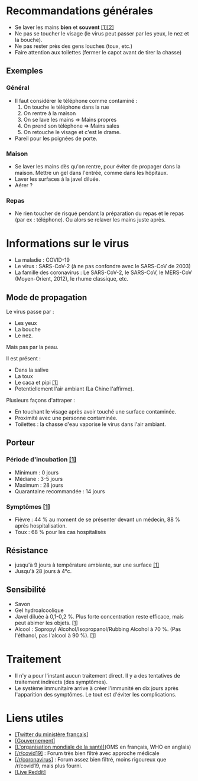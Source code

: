# Recommandations générales
* Se laver les mains **bien** et **souvent** [[1]](https://www.ameli.fr/assure/sante/themes/gestes-barrieres/les-4-gestes-barrieres-adopter-pour-limiter-la-transmission-des-virus-de-lhiver)[[2]](https://www.who.int/fr/emergencies/diseases/novel-coronavirus-2019/advice-for-public)
* Ne pas se toucher le visage (le virus peut passer par les yeux, le nez et la bouche).
* Ne pas rester près des gens louches (toux, etc.)
* Faire attention aux toilettes (fermer le capot avant de tirer la chasse)

## Exemples
### Général
* Il faut considérer le téléphone comme contaminé : 
  1. On touche le téléphone dans la rue
  1. On rentre à la maison
  1. On se lave les mains => Mains propres
  1. On prend son téléphone => Mains sales
  1. On retouche le visage et c'est le drame.
* Pareil pour les poignées de porte.
  
### Maison
* Se laver les mains dès qu'on rentre, pour éviter de propager dans la maison. Mettre un gel dans l'entrée, comme dans les hôpitaux.
* Laver les surfaces à la javel diluée. 
* Aérer ?

### Repas
* Ne rien toucher de risqué pendant la préparation du repas et le repas (par ex : téléphone). Ou alors se relaver les mains juste après.

# Informations sur le virus
* La maladie : COVID-19
* Le virus : SARS-CoV-2 (à ne pas confondre avec le SARS-CoV de 2003)
* La famille des coronavirus : Le SARS-CoV-2, le SARS-CoV, le MERS-CoV (Moyen-Orient, 2012), le rhume classique, etc.

## Mode de propagation
Le virus passe par : 
* Les yeux
* La bouche
* Le nez. 

Mais pas par la peau.

Il est présent : 
* Dans la salive
* La toux
* Le caca et pipi [[1]](https://www.livescience.com/coronavirus-covid-19-spread-through-feces.html)
* Potentiellement l'air ambiant (La Chine l'affirme).

Plusieurs façons d'attraper :
* En touchant le visage après avoir touché une surface contaminée.
* Proximité avec une personne contaminée.
* Toilettes : la chasse d'eau vaporise le virus dans l'air ambiant.

## Porteur

### Période d'incubation [[1]](https://www.medrxiv.org/content/10.1101/2020.02.06.20020974v1)
* Minimum : 0 jours
* Médiane : 3-5 jours
* Maximum : 28 jours
* Quarantaine recommandée : 14 jours

### Symptômes [[1]](https://www.medrxiv.org/content/10.1101/2020.02.06.20020974v1)
* Fièvre : 44 % au moment de se présenter devant un médecin, 88 % après hospitalisation.
* Toux : 68 % pour les cas hospitalisés

## Résistance
* jusqu'à 9 jours à température ambiante, sur une surface [[1]](https://www.reddit.com/r/COVID19/comments/f8bpur/persistence_of_coronaviruses_on_inanimate/)
* Jusqu'à 28 jours à 4°c.

## Sensibilité
* Savon
* Gel hydroalcoolique
* Javel diluée à 0,1-0,2 %. Plus forte concentration reste efficace, mais peut abimer les objets. [[1]](https://www.reddit.com/r/COVID19/comments/f8bpur/persistence_of_coronaviruses_on_inanimate/)
* Alcool : Sopropyl Alcohol/Isopropanol/Rubbing Alcohol à 70 %. (Pas l'éthanol, pas l'alcool à 90 %). [[1]](https://www.reddit.com/r/COVID19/comments/f8bpur/persistence_of_coronaviruses_on_inanimate/)

# Traitement 
* Il n'y a pour l'instant aucun traitement direct. Il y a des tentatives de traitement indirects (des symptômes).
* Le système immunitaire arrive à créer l'immunité en dix jours après l'apparition des symptômes. Le tout est d'éviter les complications. 

# Liens utiles
* [[Twitter du ministère français]](https://twitter.com/MinSoliSante)
* [[Gouvernement]](https://www.gouvernement.fr/)
* [[L'organisation mondiale de la santé]](https://www.who.int/fr)(OMS en français, WHO en anglais)
* [[/r/covid19]](https://www.reddit.com/r/covid19) : Forum très bien filtré avec approche médicale
* [[/r/coronavirus]](https://www.reddit.com/r/coronavirus) : Forum assez bien filtré, moins rigoureux que /r/covid19, mais plus fourni.
* [[Live Reddit]](https://www.reddit.com/live/14d816ty1ylvo/)

